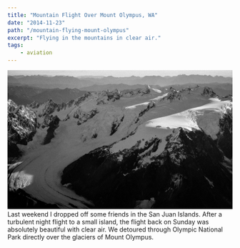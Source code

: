 ```yaml
---
title: "Mountain Flight Over Mount Olympus, WA"
date: "2014-11-23"
path: "/mountain-flying-mount-olympus"
excerpt: "Flying in the mountains in clear air."
tags:
    - aviation
---
```


![Mount Olympus, WA from the air.](./mount-olympus.jpg)
Last weekend I dropped off some friends in the San Juan Islands.  After a turbulent night flight to a small island, the flight back on Sunday was absolutely beautiful with clear air.  We detoured through Olympic National Park directly over the glaciers of Mount Olympus.
